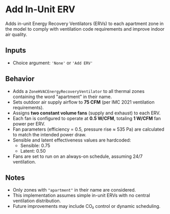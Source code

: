 # Add In-Unit ERV

Adds in-unit Energy Recovery Ventilators (ERVs) to each apartment zone in the model to comply with ventilation code requirements and improve indoor air quality.

## Inputs
- Choice argument: `'None'` or `'Add ERV'`

## Behavior
- Adds a `ZoneHVACEnergyRecoveryVentilator` to all thermal zones containing the word "apartment" in their name.
- Sets outdoor air supply airflow to **75 CFM** (per IMC 2021 ventilation requirements).
- Assigns **two constant volume fans** (supply and exhaust) to each ERV.
- Each fan is configured to operate at **0.5 W/CFM**, totaling **1 W/CFM** fan power per ERV.
- Fan parameters (efficiency = 0.5, pressure rise ≈ 535 Pa) are calculated to match the intended power draw.
- Sensible and latent effectiveness values are hardcoded:
  - Sensible: 0.75
  - Latent: 0.50
- Fans are set to run on an always-on schedule, assuming 24/7 ventilation.

## Notes
- Only zones with `"apartment"` in their name are considered.
- This implementation assumes simple in-unit ERVs with no central ventilation distribution.
- Future improvements may include CO₂ control or dynamic scheduling.